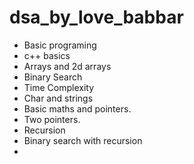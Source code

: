 # dsa_by_love_babbar
* Basic programing
* c++ basics
* Arrays and 2d arrays
* Binary Search
* Time Complexity
* Char and strings
* Basic maths and pointers.
* Two pointers.
* Recursion 
* Binary search with recursion    
* 
